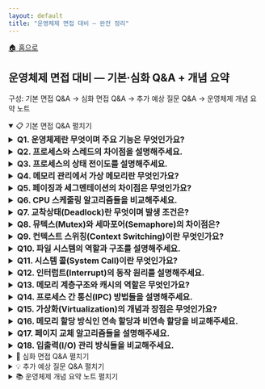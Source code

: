 ```yaml
---
layout: default
title: "운영체제 면접 대비 — 완전 정리"
---
```


<p class="breadcrumb"><a href="/cs_study/home.html">🏠 홈으로</a></p>

<section>
  <h2>운영체제 면접 대비 — 기본·심화 Q&A + 개념 요약</h2>
  <p>구성: 기본 면접 Q&A → 심화 면접 Q&A → 추가 예상 질문 Q&A → 운영체제 개념 요약 노트</p>
</section>

<!-- ① 기본 면접 Q&A -->
<details open>
  <summary><span class="accordion-title">📋 기본 면접 Q&A</span> <span class="indicator">펼치기</span></summary>
  <div class="accordion-content">

  <details>
    <summary style="font-size:1rem;"><b>Q1. 운영체제란 무엇이며 주요 기능은 무엇인가요?</b></summary>
    <div class="accordion-content">
      <p>운영체제는 컴퓨터 하드웨어와 소프트웨어 사이의 중간 역할을 하는 시스템 소프트웨어입니다. 주요 기능으로는 프로세스 관리, 메모리 관리, 파일 시스템 관리, 입출력 관리, 네트워크 관리가 있습니다. 또한 하드웨어 자원을 효율적으로 분배하고, 사용자와 응용 프로그램에게 편리한 인터페이스를 제공하며, 시스템의 보안과 안정성을 보장하는 역할을 합니다.</p>
    </div>
  </details>

  <details>
    <summary style="font-size:1rem;"><b>Q2. 프로세스와 스레드의 차이점을 설명해주세요.</b></summary>
    <div class="accordion-content">
      <p>프로세스는 실행 중인 프로그램으로, 독립적인 메모리 공간을 가지며 다른 프로세스와 완전히 분리되어 있습니다. 각 프로세스는 고유한 PID를 가지고 있으며, 프로세스 간 통신을 위해서는 IPC 메커니즘이 필요합니다. 반면 스레드는 프로세스 내부의 실행 단위로, 같은 프로세스의 스레드들은 코드, 데이터, 힙 영역을 공유하고 스택 영역만 개별적으로 가집니다. 스레드는 생성과 컨텍스트 스위칭 비용이 프로세스보다 적어 효율적입니다.</p>
      <hr>
      <p>PID (Process ID)</p>
      <ul>
        <li>PID는 프로세스의 주민등록번호 같은 개념이다.</li>
        <li>운영체제가 각 프로세스에게 부여하는 고유한 번호</li>
        <li>시스템에서 실행 중인 모든 프로세스를 구별하기 위해 사용</li>
        <li>프로세스가 생성되면 자동으로 할당되고, 종료되면 해제됨</li>
      </ul>
      <p>IPC (Inter-Process Communication)</p>
      <ul>
        <li>IPC는 프로세스들 간의 소통 방법이다.</li>
        <li>프로세스들은 기본적으로 독립적인 공간에서 실행되기 때문에, 서로 데이터를 주고받으려면 특별한 방법이 필요하다.</li>
        <li>주요 IPC 메커니즘들</li>
        <ul>
          <li>파이프(Pipe): 물을 흘려보내듯 데이터를 한 방향으로 전달</li>
          <li>공유 메모리: 여러 프로세스가 같은 메모리 공간을 공유</li>
          <li>메시지 큐: 우편함처럼 메시지를 저장했다가 전달</li>
          <li>소켓: 네트워크를 통한 통신 (같은 컴퓨터 내에서도 사용 가능)</li>
        </ul>
      </ul>
      <p>간단히 말해, PID는 프로세스의 이름표이고, IPC는 프로세스들이 대화하는 방법이라고 생각하면 됨.</p>
      <br>
      <p>프로세스 vs 스레드를 쉽게 비유해보면</p>
      <ul>
        <li>프로세스 = 공장 한 동</li>
        <li>스레드 = 공장 안의 작업자</li>
      </ul>
      <p>왜 "실행 단위"라고 할까?</p>
        <li>프로세스 자체는 그냥 "틀"이고, 실제로 CPU에서 명령어를 실행하는 것은 스레드이다.</li>
    </div>
  </details>

  <details>
    <summary style="font-size:1rem;"><b>Q3. 프로세스의 상태 전이도를 설명해주세요.</b></summary>
    <div class="accordion-content">
      <p>프로세스는 생성, 준비, 실행, 대기, 종료의 5가지 상태를 가집니다. 새로 생성된 프로세스는 생성 상태에서 준비 상태로 이동합니다. 준비 상태의 프로세스는 CPU를 할당받으면 실행 상태가 되고, 시간 할당량이 끝나거나 높은 우선순위 프로세스가 오면 다시 준비 상태로 돌아갑니다. 실행 중 I/O 작업이나 자원 대기가 필요하면 대기 상태로 이동하고, 대기 조건이 해결되면 준비 상태로 돌아갑니다. 작업을 완료하면 종료 상태가 됩니다.</p>
    </div>
  </details>

  <details>
    <summary style="font-size:1rem;"><b>Q4. 메모리 관리에서 가상 메모리란 무엇인가요?</b></summary>
    <div class="accordion-content">
      <p>가상 메모리는 물리 메모리의 크기 제약을 극복하기 위한 기법으로, 프로세스가 실제 물리 메모리보다 큰 주소 공간을 사용할 수 있게 해줍니다. 각 프로세스는 독립적인 가상 주소 공간을 가지며, MMU(Memory Management Unit)가 가상 주소를 물리 주소로 변환합니다. 당장 필요하지 않은 페이지는 보조 저장장치에 저장하고, 필요할 때 메모리로 로드하는 페이징 기법을 사용합니다. 이를 통해 멀티태스킹과 메모리 보호, 공유를 효율적으로 구현할 수 있습니다.</p>
      <hr>
      <p>MMU(Memory Management Unit)</p>
      <ul>
        <li>가상 주소와 실제 주소를 변환해주는 하드웨어이다. 쉽게 말해, 메모리 번역기이다.</li>
        <li>프로그램이 사용하는 "가짜 주소"를 실제 RAM의 "진짜 주소"로 바꿔주는 역할을 한다.</li>
        <li>왜 필요할까?</li>
        <ul>
          <li>주소 충돌 방지: MMU가 각각 다른 실제 위치로 매핑해줘서, 여러 프로그램이 모두 "주소 0번부터 시작"이라고 해도 충돌되지 않는다.</li>
          <li>보안: 프로그램 A가 프로그램 B의 메모리에 접근하려고 하면 MMU가 차단</li>
          <li>메모리 효율성: 실제로는 연속되지 않은 메모리 조각들을 마치 연속된 것처럼 보이게 해줌</li>
        </ul>
      </ul>
    </div>
  </details>

  <details>
    <summary style="font-size:1rem;"><b>Q5. 페이징과 세그멘테이션의 차이점은 무엇인가요?</b></summary>
    <div class="accordion-content">
      <p>페이징은 고정된 크기의 페이지 단위로 메모리를 관리하는 방식입니다. 내부 단편화는 발생할 수 있지만 외부 단편화는 발생하지 않으며, 하드웨어의 지원을 받아 효율적으로 구현됩니다. 세그멘테이션은 논리적 의미를 가진 가변 크기의 세그먼트로 메모리를 분할하는 방식입니다. 코드, 데이터, 스택 등으로 논리적으로 분할되어 보호와 공유가 용이하지만, 외부 단편화 문제가 발생할 수 있습니다. 현대의 많은 시스템에서는 두 기법을 결합한 세그먼트-페이지 방식을 사용합니다.</p>
    </div>
  </details>

  <details>
    <summary style="font-size:1rem;"><b>Q6. CPU 스케줄링 알고리즘들을 비교해주세요.</b></summary>
    <div class="accordion-content">
      <p>FCFS(First Come First Served)는 도착 순서대로 처리하는 가장 간단한 방식이지만, 평균 대기 시간이 길고 convoy effect가 발생할 수 있습니다. SJF(Shortest Job First)는 실행 시간이 짧은 작업부터 처리하여 평균 대기 시간을 최소화하지만, 실행 시간 예측이 어렵고 starvation 문제가 있습니다. Round Robin은 시간 할당량을 두고 순환하며 처리하는 방식으로 응답 시간이 좋지만, 시간 할당량 설정이 중요합니다. Priority Scheduling은 우선순위가 높은 작업부터 처리하지만 낮은 우선순위 작업의 starvation을 방지하기 위해 aging 기법을 사용합니다.</p>
    </div>
  </details>

  <details>
    <summary style="font-size:1rem;"><b>Q7. 교착상태(Deadlock)란 무엇이며 발생 조건은?</b></summary>
    <div class="accordion-content">
      <p>교착상태는 두 개 이상의 프로세스가 서로가 점유하고 있는 자원을 기다리며 무한정 대기하는 상황입니다. 발생 조건으로는 상호 배제(자원을 한 번에 한 프로세스만 사용), 점유와 대기(자원을 보유한 채 다른 자원을 기다림), 비선점(다른 프로세스가 자원을 강제로 빼앗을 수 없음), 순환 대기(프로세스들이 원형으로 자원을 기다림)의 4가지 조건이 모두 성립해야 합니다. 이 중 하나라도 성립하지 않으면 교착상태를 방지할 수 있습니다.</p>
    </div>
  </details>

  <details>
    <summary style="font-size:1rem;"><b>Q8. 뮤텍스(Mutex)와 세마포어(Semaphore)의 차이점은?</b></summary>
    <div class="accordion-content">
      <p>뮤텍스는 mutual exclusion의 줄임말로, 한 번에 하나의 스레드만 임계 영역에 접근할 수 있도록 하는 동기화 객체입니다. 이진 값(0 또는 1)만 가지며, 락을 획득한 스레드만이 락을 해제할 수 있습니다. 세마포어는 정수 값을 가지는 동기화 객체로, 지정된 개수만큼의 스레드가 동시에 자원에 접근할 수 있습니다. wait(P)와 signal(V) 연산을 통해 값을 조작하며, 어떤 스레드든 세마포어 값을 증가시킬 수 있습니다. 뮤텍스는 소유권 개념이 있지만 세마포어는 없습니다.</p>
    </div>
  </details>

  <details>
    <summary style="font-size:1rem;"><b>Q9. 컨텍스트 스위칭(Context Switching)이란 무엇인가요?</b></summary>
    <div class="accordion-content">
      <p>컨텍스트 스위칭은 현재 실행 중인 프로세스나 스레드를 중단하고 다른 프로세스나 스레드를 실행하는 과정입니다. 현재 실행 상태를 PCB(Process Control Block)에 저장하고, 실행할 프로세스의 상태를 PCB에서 복원합니다. 이 과정에서 CPU 레지스터, 프로그램 카운터, 메모리 관리 정보 등이 저장되고 복원됩니다. 컨텍스트 스위칭은 오버헤드가 발생하므로 너무 자주 발생하면 시스템 성능이 저하될 수 있습니다.</p>
      <hr>
      <p>PCB (Process Control Block) = 프로세스 정보를 담은 카드(프로세스의 신분증)</p>
      <ul>
        <li>무엇을 저장하나요?</li>
        <ul>
          <li>PID: 프로세스 번호</li>
          <li>레지스터 값들: CPU가 어디까지 실행했는지</li>
          <li>메모리 정보: 어떤 메모리를 사용 중인지</li>
          <li>상태: 실행 중/대기 중/종료 등</li>
        </ul>
        <li>언제 사용하나요?</li>
        <ul>
          <li>컨텍스트 스위칭 시</li>
          <ol>
            <li>현재 프로세스 정보를 PCB에 저장 (백업)</li>
            <li>다음 프로세스의 PCB 정보를 CPU에 복원</li>
          </ol>
        </ul>
      </ul>
      <p>PCB 덕분에 여러 프로그램이 번갈아 실행되면서도 각자 중단된 지점부터 정확히 이어갈 수 있다.</p>
    </div>
  </details>

  <details>
    <summary style="font-size:1rem;"><b>Q10. 파일 시스템의 역할과 구조를 설명해주세요.</b></summary>
    <div class="accordion-content">
      <p>파일 시스템은 저장 장치에 파일을 저장하고 관리하는 시스템입니다. 파일의 생성, 삭제, 읽기, 쓰기 등의 기본 연산을 제공하고, 디렉토리 구조를 통해 파일을 계층적으로 조직화합니다. 파일 시스템은 일반적으로 부트 블록, 슈퍼 블록, 아이노드 테이블, 데이터 블록으로 구성됩니다. 슈퍼 블록은 파일 시스템의 전체 정보를 담고, 아이노드는 파일의 메타데이터를 저장하며, 데이터 블록은 실제 파일 내용을 저장합니다.</p>
    </div>
  </details>

  <details>
    <summary style="font-size:1rem;"><b>Q11. 시스템 콜(System Call)이란 무엇인가요?</b></summary>
    <div class="accordion-content">
      <p>시스템 콜은 사용자 프로그램이 운영체제의 서비스를 요청하는 인터페이스입니다. 사용자 모드에서 실행되는 프로그램이 커널 모드의 기능을 사용하려면 시스템 콜을 통해야 합니다. 파일 조작(open, read, write), 프로세스 제어(fork, exec, exit), 정보 관리(getpid, alarm), 통신(pipe, socket) 등의 기능을 제공합니다. 시스템 콜 발생 시 인터럽트가 발생하고, 사용자 모드에서 커널 모드로 전환되어 요청된 서비스가 실행됩니다.</p>
    </div>
  </details>

  <details>
    <summary style="font-size:1rem;"><b>Q12. 인터럽트(Interrupt)의 동작 원리를 설명해주세요.</b></summary>
    <div class="accordion-content">
      <p>인터럽트는 CPU가 현재 실행 중인 작업을 중단하고 다른 작업을 처리하게 하는 신호입니다. 하드웨어 인터럽트와 소프트웨어 인터럽트로 구분됩니다. 인터럽트 발생 시 현재 실행 중인 명령어를 완료하고, 현재 상태를 스택에 저장한 후 인터럽트 벡터를 통해 해당 인터럽트 핸들러로 분기합니다. 인터럽트 처리가 완료되면 저장된 상태를 복원하고 원래 작업을 계속 수행합니다. 이를 통해 I/O 처리, 시분할 시스템, 예외 처리 등이 가능합니다.</p>
    </div>
  </details>

  <details>
    <summary style="font-size:1rem;"><b>Q13. 메모리 계층구조와 캐시의 역할은 무엇인가요?</b></summary>
    <div class="accordion-content">
      <p>메모리 계층구조는 속도가 빠르고 비싼 메모리에서 속도가 느리고 저렴한 메모리로 구성됩니다. CPU 레지스터, L1/L2/L3 캐시, 주기억장치(RAM), 보조기억장치(HDD/SSD) 순으로 배열됩니다. 캐시는 자주 사용되는 데이터를 빠른 메모리에 저장하여 평균 접근 시간을 줄이는 역할을 합니다. 지역성 원리(시간적, 공간적 지역성)에 기반하여 동작하며, 캐시 적중률이 높을수록 시스템 성능이 향상됩니다.</p>
    </div>
  </details>

  <details>
    <summary style="font-size:1rem;"><b>Q14. 프로세스 간 통신(IPC) 방법들을 설명해주세요.</b></summary>
    <div class="accordion-content">
      <p>파이프는 부모-자식 프로세스 간 단방향 통신을 제공하며, 명명된 파이프(FIFO)는 관련 없는 프로세스 간에도 사용할 수 있습니다. 공유 메모리는 여러 프로세스가 같은 메모리 영역을 공유하여 빠른 데이터 교환을 가능하게 하지만 동기화가 필요합니다. 메시지 큐는 메시지 단위로 데이터를 전송하며, 순서가 보장되고 동기화 문제가 적습니다. 소켓은 네트워크를 통한 프로세스 간 통신을 제공하며, 시그널은 간단한 이벤트 통지에 사용됩니다.</p>
    </div>
  </details>

  <details>
    <summary style="font-size:1rem;"><b>Q15. 가상화(Virtualization)의 개념과 장점은 무엇인가요?</b></summary>
    <div class="accordion-content">
      <p>가상화는 물리적 자원을 논리적으로 분할하여 여러 개의 가상 환경을 만드는 기술입니다. 하나의 물리적 서버에서 여러 개의 가상 머신을 실행할 수 있어 하드웨어 활용률을 높일 수 있습니다. 자원 격리를 통해 안정성을 보장하고, 스냅샷과 마이그레이션 기능으로 관리 편의성을 제공합니다. 또한 서로 다른 운영체제를 동시에 실행할 수 있어 개발과 테스트 환경 구축에 유리하며, 클라우드 컴퓨팅의 기반 기술입니다.</p>
    </div>
  </details>

  <details>
    <summary style="font-size:1rem;"><b>Q16. 메모리 할당 방식인 연속 할당과 비연속 할당을 비교해주세요.</b></summary>
    <div class="accordion-content">
      <p>연속 할당은 프로세스를 물리 메모리의 연속된 공간에 배치하는 방식입니다. First Fit, Best Fit, Worst Fit 등의 전략이 있으며, 구현이 간단하고 주소 변환이 빠르지만 외부 단편화 문제가 발생합니다. 비연속 할당은 프로세스를 여러 개의 블록으로 나누어 메모리의 여러 위치에 배치하는 방식입니다. 페이징과 세그멘테이션이 대표적이며, 외부 단편화 문제를 해결하고 메모리 활용률을 높이지만, 주소 변환을 위한 추가 하드웨어와 오버헤드가 필요합니다.</p>
    </div>
  </details>

  <details>
    <summary style="font-size:1rem;"><b>Q17. 페이지 교체 알고리즘들을 설명해주세요.</b></summary>
    <div class="accordion-content">
      <p>FIFO는 가장 먼저 들어온 페이지를 교체하는 간단한 방식이지만, Belady's Anomaly가 발생할 수 있습니다. LRU(Least Recently Used)는 가장 오랫동안 사용되지 않은 페이지를 교체하며, 지역성 원리에 기반하여 좋은 성능을 보입니다. LFU(Least Frequently Used)는 가장 적게 사용된 페이지를 교체하고, MFU(Most Frequently Used)는 그 반대입니다. Optimal은 가장 먼 미래에 사용될 페이지를 교체하는 이론적 최적 알고리즘이지만 실제로는 구현 불가능합니다. Clock 알고리즘은 LRU의 근사치로 하드웨어 구현이 용이합니다.</p>
    </div>
  </details>

  <details>
    <summary style="font-size:1rem;"><b>Q18. 입출력(I/O) 관리 방식들을 비교해주세요.</b></summary>
    <div class="accordion-content">
      <p>폴링(Polling)은 CPU가 주기적으로 I/O 장치의 상태를 확인하는 방식으로 구현이 간단하지만 CPU 자원을 낭비합니다. 인터럽트 방식은 I/O 작업 완료 시 인터럽트를 발생시켜 CPU에 알리므로 효율적이지만, 대량의 데이터 전송 시 인터럽트 오버헤드가 큽니다. DMA(Direct Memory Access)는 CPU의 개입 없이 I/O 장치가 직접 메모리와 데이터를 주고받는 방식으로, 대용량 데이터 전송에 효율적입니다. 비동기 I/O는 I/O 요청 후 다른 작업을 계속 수행하다가 완료 통지를 받는 방식입니다.</p>
    </div>
  </details>

  </div>
</details>

<!-- ② 심화 면접 Q&A -->
<details>
  <summary><span class="accordion-title">🚀 심화 면접 Q&A</span> <span class="indicator">펼치기</span></summary>
  <div class="accordion-content">

  <details>
    <summary style="font-size:1rem;"><b>Q19. 메모리 보호(Memory Protection) 기법들을 설명해주세요.</b></summary>
    <div class="accordion-content">
      <p>메모리 보호는 프로세스가 자신에게 할당되지 않은 메모리에 접근하는 것을 방지하는 기법입니다. 기준 레지스터와 한계 레지스터를 사용하는 방법, 페이징에서 페이지 테이블의 보호 비트를 활용하는 방법, 세그멘테이션에서 세그먼트별 접근 권한을 설정하는 방법이 있습니다. 또한 사용자 모드와 커널 모드를 구분하여 특권 명령어의 실행을 제한하고, MMU에서 주소 변환 과정에서 접근 권한을 검사합니다.</p>
    </div>
  </details>

  <details>
    <summary style="font-size:1rem;"><b>Q20. Copy-on-Write(COW) 기법의 동작 원리는?</b></summary>
    <div class="accordion-content">
      <p>Copy-on-Write는 fork() 시스템 콜의 성능을 향상시키기 위한 기법입니다. 프로세스가 fork될 때 즉시 메모리를 복사하지 않고, 부모와 자식이 같은 물리 메모리를 공유하되 읽기 전용으로 설정합니다. 어느 한 프로세스가 메모리에 쓰기를 시도할 때만 실제로 복사가 일어납니다. 이를 통해 fork의 시간과 메모리 사용량을 크게 줄일 수 있으며, exec() 호출로 새로운 프로그램을 실행하는 경우 불필요한 복사를 피할 수 있습니다.</p>
    </div>
  </details>

  <details>
    <summary style="font-size:1rem;"><b>Q21. NUMA(Non-Uniform Memory Access) 아키텍처란?</b></summary>
    <div class="accordion-content">
      <p>NUMA는 멀티프로세서 시스템에서 각 프로세서가 로컬 메모리와 원격 메모리에 대해 서로 다른 접근 시간을 가지는 아키텍처입니다. 프로세서는 자신의 로컬 메모리에는 빠르게 접근하지만, 다른 프로세서의 로컬 메모리에는 상대적으로 느리게 접근합니다. 운영체제는 프로세스를 특정 NUMA 노드에 바인딩하고, 해당 노드의 로컬 메모리를 우선적으로 할당하여 성능을 최적화해야 합니다.</p>
    </div>
  </details>

  <details>
    <summary style="font-size:1rem;"><b>Q22. 실시간 시스템(Real-time System)의 스케줄링은 어떻게 다른가요?</b></summary>
    <div class="accordion-content">
      <p>실시간 시스템은 작업이 정해진 데드라인 내에 완료되어야 하는 시스템입니다. 경성 실시간 시스템은 데드라인을 절대 놓치면 안 되고, 연성 실시간 시스템은 가끔 놓쳐도 괜찮습니다. Rate Monotonic 스케줄링은 주기가 짧은 태스크에 높은 우선순위를 부여하고, Earliest Deadline First(EDF)는 데드라인이 가장 가까운 태스크를 먼저 실행합니다. 스케줄러빌리티 분석을 통해 주어진 태스크 집합이 모든 데드라인을 만족할 수 있는지 미리 검증해야 합니다.</p>
    </div>
  </details>

  <details>
    <summary style="font-size:1rem;"><b>Q23. 마이크로커널과 모놀리식 커널의 장단점은?</b></summary>
    <div class="accordion-content">
      <p>모놀리식 커널은 운영체제의 모든 기능이 커널 공간에서 실행되는 구조입니다. 시스템 콜 오버헤드가 적고 성능이 좋지만, 한 부분에서 오류가 발생하면 전체 시스템이 다운될 수 있고 유지보수가 어렵습니다. 마이크로커널은 최소한의 기능만 커널에 두고 나머지는 사용자 공간의 서버로 구현합니다. 안정성과 확장성이 좋고 다양한 하드웨어에 포팅이 용이하지만, 서버 간 통신 오버헤드로 인해 성능이 저하될 수 있습니다.</p>
    </div>
  </details>

  <details>
    <summary style="font-size:1rem;"><b>Q24. 메모리 압축(Memory Compression) 기술은 어떻게 동작하나요?</b></summary>
    <div class="accordion-content">
      <p>메모리 압축은 물리 메모리 부족 시 일부 페이지를 디스크로 스왑하는 대신 메모리 내에서 압축하여 저장하는 기술입니다. 디스크 I/O보다 압축/해제가 빠르기 때문에 성능 향상을 기대할 수 있습니다. 압축률이 좋은 페이지들을 선별하여 압축하고, 접근 빈도가 낮은 페이지를 우선적으로 대상으로 합니다. 최근 모바일 기기나 가상화 환경에서 메모리 효율성을 높이기 위해 활용되고 있습니다.</p>
    </div>
  </details>

  <details>
    <summary style="font-size:1rem;"><b>Q25. 컨테이너와 가상머신의 차이점은 무엇인가요?</b></summary>
    <div class="accordion-content">
      <p>가상머신은 하이퍼바이저 위에서 완전한 운영체제를 실행하는 방식으로, 강력한 격리를 제공하지만 오버헤드가 큽니다. 컨테이너는 호스트 운영체제의 커널을 공유하면서 애플리케이션 레벨에서 격리를 제공합니다. 컨테이너는 시작 시간이 빠르고 리소스 사용량이 적으며 이미지 크기가 작습니다. 하지만 보안 격리가 상대적으로 약하고 같은 커널을 공유하므로 운영체제 레벨의 버그에 취약할 수 있습니다.</p>
    </div>
  </details>

  <details>
    <summary style="font-size:1rem;"><b>Q26. 메모리 맵 파일(Memory-Mapped File)의 장점은?</b></summary>
    <div class="accordion-content">
      <p>메모리 맵 파일은 파일의 내용을 프로세스의 가상 주소 공간에 매핑하여, 파일 I/O를 메모리 접근처럼 처리할 수 있게 하는 기법입니다. 일반적인 read/write 시스템 콜보다 오버헤드가 적고, 여러 프로세스가 같은 파일을 공유할 때 효율적입니다. 또한 운영체제의 페이지 캐시를 직접 활용할 수 있어 중복 버퍼링을 피할 수 있습니다. 대용량 파일 처리나 데이터베이스 시스템에서 주로 사용됩니다.</p>
    </div>
  </details>

  <details>
    <summary style="font-size:1rem;"><b>Q27. 버퍼 오버플로우와 스택 스매싱 보호 기법은?</b></summary>
    <div class="accordion-content">
      <p>버퍼 오버플로우는 배열의 경계를 넘어서 데이터를 쓰는 보안 취약점으로, 스택의 반환 주소를 변조하여 악의적인 코드를 실행시킬 수 있습니다. 보호 기법으로는 스택 카나리(Stack Canary)를 사용하여 오버플로우 발생을 탐지하고, ASLR(Address Space Layout Randomization)로 메모리 주소를 무작위화하며, DEP(Data Execution Prevention)로 데이터 영역의 코드 실행을 차단합니다. 또한 컴파일러 수준에서 스택 보호 옵션을 제공합니다.</p>
    </div>
  </details>

  </div>
</details>

<!-- ③ 추가 예상 질문 Q&A -->
<details>
  <summary><span class="accordion-title">💡 추가 예상 질문 Q&A</span> <span class="indicator">펼치기</span></summary>
  <div class="accordion-content">

  <details>
    <summary style="font-size:1rem;"><b>Q28. 멀티코어 시스템에서 캐시 일관성(Cache Coherence) 문제는?</b></summary>
    <div class="accordion-content">
      <p>멀티코어 시스템에서 각 코어가 개별 캐시를 가질 때, 같은 메모리 위치의 데이터가 여러 캐시에 다른 값으로 저장될 수 있습니다. MESI 프로토콜은 Modified, Exclusive, Shared, Invalid 상태로 캐시 라인을 관리하여 일관성을 유지합니다. 한 코어가 데이터를 수정하면 다른 코어의 캐시에 있는 해당 데이터를 무효화하거나 업데이트합니다. 이러한 프로토콜은 하드웨어 수준에서 자동으로 처리되지만 성능에 영향을 줄 수 있습니다.</p>
    </div>
  </details>

  <details>
    <summary style="font-size:1rem;"><b>Q29. 운영체제의 부팅 과정을 단계별로 설명해주세요.</b></summary>
    <div class="accordion-content">
      <p>전원이 켜지면 BIOS/UEFI가 실행되어 하드웨어를 초기화하고 POST(Power-On Self Test)를 수행합니다. 부트 로더를 찾아 실행하면, 부트 로더는 커널 이미지를 메모리에 로드하고 커널로 제어를 넘깁니다. 커널은 하드웨어를 감지하고 드라이버를 로드하며, 루트 파일 시스템을 마운트합니다. 그 다음 init 프로세스(또는 systemd)가 시작되어 시스템 서비스들을 차례로 시작하고, 마지막으로 로그인 프롬프트나 그래픽 인터페이스가 나타납니다.</p>
    </div>
  </details>

  <details>
    <summary style="font-size:1rem;"><b>Q30. 커널 스레드와 사용자 스레드의 차이점은?</b></summary>
    <div class="accordion-content">
      <p>사용자 스레드는 사용자 공간에서 라이브러리에 의해 관리되는 스레드로, 커널이 존재를 모릅니다. 생성과 컨텍스트 스위칭이 빠르지만, 하나의 스레드가 블록되면 전체 프로세스가 블록됩니다. 커널 스레드는 커널에 의해 직접 관리되는 스레드로, 한 스레드가 블록되어도 다른 스레드는 계속 실행될 수 있습니다. 하지만 생성과 관리 비용이 높습니다. 하이브리드 모델은 사용자 스레드를 커널 스레드에 매핑하여 두 방식의 장점을 결합합니다.</p>
    </div>
  </details>

  <details>
    <summary style="font-size:1rem;"><b>Q31. 파일 시스템의 저널링(Journaling) 기능이란?</b></summary>
    <div class="accordion-content">
      <p>저널링은 파일 시스템의 일관성을 보장하기 위해 변경 사항을 미리 로그에 기록하는 기법입니다. 시스템 크래시 발생 시 저널을 통해 미완료된 작업을 롤백하거나 재실행할 수 있어 파일 시스템 복구 시간을 단축시킵니다. 메타데이터만 저널링하는 방식과 데이터도 함께 저널링하는 방식이 있으며, 후자가 더 안전하지만 성능 오버헤드가 큽니다. ext3, ext4, NTFS 등의 현대 파일 시스템에서 지원됩니다.</p>
    </div>
  </details>

  <details>
    <summary style="font-size:1rem;"><b>Q32. 로드 밸런싱과 프로세서 친화도(Processor Affinity)란?</b></summary>
    <div class="accordion-content">
      <p>로드 밸런싱은 멀티프로세서 시스템에서 작업을 여러 CPU에 균등하게 분배하여 전체 시스템 성능을 최적화하는 기법입니다. 프로세서 친화도는 프로세스나 스레드를 특정 CPU에 고정하여 실행하는 것으로, 캐시 지역성을 향상시키고 메모리 접근 패턴을 최적화할 수 있습니다. 소프트 친화도는 가능한 한 같은 CPU를 사용하려 하지만 필요시 이동이 가능하고, 하드 친화도는 특정 CPU에 강제로 고정합니다.</p>
    </div>
  </details>

  <details>
    <summary style="font-size:1rem;"><b>Q33. 메모리 디프래그멘테이션(Defragmentation) 기법들은?</b></summary>
    <div class="accordion-content">
      <p>압축(Compaction)은 사용 중인 메모리 블록들을 한쪽으로 모아 큰 연속 공간을 만드는 기법입니다. 모든 포인터를 업데이트해야 하므로 비용이 크지만 외부 단편화를 완전히 해결할 수 있습니다. 버디 시스템은 2의 거듭제곱 크기로 메모리를 관리하여 단편화를 줄이는 방법이고, 슬랩 할당자는 자주 사용되는 크기의 객체를 미리 할당해두어 효율성을 높입니다. 가비지 컬렉터는 사용하지 않는 메모리를 자동으로 회수하여 단편화를 방지합니다.</p>
    </div>
  </details>

  <details>
    <summary style="font-size:1rem;"><b>Q34. 분산 시스템에서의 일관성(Consistency) 모델들은?</b></summary>
    <div class="accordion-content">
      <p>강한 일관성은 모든 노드가 동시에 같은 값을 보는 모델이지만 성능과 가용성에 제약이 있습니다. 약한 일관성은 일정 시간 후에 일관성이 보장되는 모델로, 최종 일관성이 대표적입니다. 순차 일관성은 모든 연산이 어떤 순서로 실행되든 결과가 같아야 한다는 조건이고, 인과 일관성은 인과 관계가 있는 연산들의 순서만 보장합니다. CAP 정리에 따르면 분산 시스템에서는 일관성, 가용성, 분할 내성 중 두 가지만 동시에 만족할 수 있습니다.</p>
    </div>
  </details>

  <details>
    <summary style="font-size:1rem;"><b>Q35. 컨테이너 오케스트레이션의 핵심 개념들은?</b></summary>
    <div class="accordion-content">
      <p>컨테이너 오케스트레이션은 대규모 컨테이너 환경을 자동으로 배포, 관리, 확장하는 기술입니다. 쿠버네티스는 파드(Pod) 단위로 컨테이너를 그룹화하고, 서비스 디스커버리를 통해 동적으로 연결합니다. 리플리카셋은 원하는 수의 파드 인스턴스를 유지하고, 롤링 업데이트로 무중단 배포를 지원합니다. 리소스 쿼터와 네임스페이스를 통해 멀티테넌시를 지원하며, 헬스체크와 셀프힐링 기능으로 안정성을 보장합니다.</p>
    </div>
  </details>

  <details>
    <summary style="font-size:1rem;"><b>Q36. 시스템 모니터링과 성능 튜닝 지표들은?</b></summary>
    <div class="accordion-content">
      <p>CPU 사용률은 시스템의 처리 능력을 나타내며, 메모리 사용률과 스왑 사용량은 메모리 부족 상황을 파악하는 데 중요합니다. 디스크 I/O는 IOPS, 처리량, 지연 시간으로 측정하며, 네트워크는 대역폭 사용률과 패킷 손실률을 모니터링합니다. 로드 애버리지는 시스템의 전반적인 부하를 나타내고, 컨텍스트 스위치 횟수는 스케줄링 오버헤드를 측정합니다. 이러한 지표들을 종합적으로 분석하여 병목 지점을 찾고 성능을 최적화해야 합니다.</p>
    </div>
  </details>

  <details>
    <summary style="font-size:1rem;"><b>Q37. 보안 운영체제(Security-Enhanced OS)의 특징은?</b></summary>
    <div class="accordion-content">
      <p>보안 운영체제는 일반 운영체제에 추가적인 보안 기능을 제공합니다. 강제 접근 제어(MAC)는 관리자가 정의한 보안 정책에 따라 접근을 제한하고, 다단계 보안은 기밀성 수준에 따라 정보를 분류합니다. 감사(Audit) 기능은 모든 보안 관련 이벤트를 기록하고, 침입 탐지 시스템은 비정상적인 활동을 감지합니다. SELinux는 리눅스에 MAC를 추가한 대표적인 예시로, 세밀한 권한 제어와 프로세스 격리를 제공합니다.</p>
    </div>
  </details>

  </div>
</details>

<!-- ④ 운영체제 개념 요약 노트 -->
<details>
  <summary><span class="accordion-title">📚 운영체제 개념 요약 노트</span> <span class="indicator">펼치기</span></summary>
  <div class="accordion-content">

  <h3>🏗 운영체제 구조</h3>
  <p><b>시스템 구성요소</b><br/>
  커널: 핵심 기능 (프로세스, 메모리, I/O 관리)<br/>
  시스템 콜: 사용자-커널 인터페이스<br/>
  디바이스 드라이버: 하드웨어 추상화<br/>
  셸: 사용자 인터페이스</p>

  <p><b>실행 모드</b><br/>
  사용자 모드: 제한된 권한<br/>
  커널 모드: 전체 시스템 접근 가능<br/>
  모드 전환: 시스템 콜, 인터럽트, 예외 시 발생</p>

  <h3>⚙ 프로세스 관리</h3>
  <p><b>프로세스 상태</b><br/>
  생성(New) → 준비(Ready) → 실행(Running)<br/>
  대기(Waiting) → 준비(Ready)<br/>
  실행(Running) → 종료(Terminated)</p>

  <p><b>스케줄링 알고리즘 비교</b><br/>
  FCFS: 간단하지만 convoy effect<br/>
  SJF: 평균 대기시간 최소, starvation 문제<br/>
  Round Robin: 공평하지만 time quantum 중요<br/>
  Priority: 우선순위 기반, aging으로 starvation 방지</p>

  <p><b>스레드 vs 프로세스</b><br/>
  생성 비용: 스레드 &lt; 프로세스<br/>
  메모리 공유: 스레드 O, 프로세스 X<br/>
  컨텍스트 스위칭: 스레드 &lt; 프로세스</p>

  <h3>💾 메모리 관리</h3>
  <p><b>메모리 계층</b></p>

  <p><b>페이징 vs 세그멘테이션</b><br/>
  구분 페이징 세그멘테이션<br/>
  크기 고정 가변<br/>
  내부 단편화 있음 없음<br/>
  외부 단편화 없음 있음<br/>
  주소 변환 단순 복잡</p>

  <h3>🔄 동기화</h3>
  <p><b>동기화 도구</b><br/>
  뮤텍스: 상호배제, 소유권 있음<br/>
  세마포어: 카운팅, 소유권 없음<br/>
  모니터: 고수준 동기화<br/>
  조건 변수: wait/signal 기반</p>

  <p><b>교착상태 조건</b><br/>
  1. 상호배제 (Mutual Exclusion)<br/>
  2. 점유와 대기 (Hold and Wait)<br/>
  3. 비선점 (No Preemption)<br/>
  4. 순환 대기 (Circular Wait)</p>

  <h3>📁 파일 시스템</h3>
  <p><b>파일 시스템 구조</b><br/>
  부트 블록: 부팅 정보<br/>
  슈퍼 블록: 파일 시스템 메타데이터<br/>
  아이노드 테이블: 파일 정보<br/>
  데이터 블록: 실제 파일 내용</p>

  <p><b>메모리 계층 (cycles)</b><br/>
  레지스터 (1 cycle)<br/>
  ↓<br/>
  L1 캐시 (1-2 cycles)<br/>
  ↓<br/>
  L2 캐시 (3-10 cycles)<br/>
  ↓<br/>
  L3 캐시 (10-20 cycles)<br/>
  ↓<br/>
  주기억장치 (100-300 cycles)<br/>
  ↓<br/>
  보조기억장치 (10,000,000+ cycles)</p>

  <h3>🔌 입출력 시스템</h3>
  <p><b>I/O 방식</b><br/>
  프로그램 제어 I/O: CPU가 직접 제어<br/>
  인터럽트 기반 I/O: 완료 시 인터럽트<br/>
  DMA: CPU 개입 없이 메모리 직접 접근</p>

  <p><b>버퍼링 종류</b><br/>
  단일 버퍼: 간단, 효율성 낮음<br/>
  이중 버퍼: 동시 읽기/쓰기 가능<br/>
  원형 버퍼: 연속적인 데이터 스트림</p>

  <h3>🛡 보안과 보호</h3>
  <p><b>접근 제어</b><br/>
  DAC (임의 접근 제어): 소유자가 권한 결정<br/>
  MAC (강제 접근 제어): 시스템 정책 기반<br/>
  RBAC (역할 기반): 역할에 따른 접근</p>

  <p><b>보안 위협</b><br/>
  버퍼 오버플로우: 스택 카나리로 방지<br/>
  코드 인젝션: ASLR, DEP로 완화<br/>
  권한 상승: 최소 권한 원칙</p>

  <h3>⚡ 성능 메트릭</h3>
  <p><b>CPU 메트릭</b><br/>
  사용률 (%): 100% - idle time<br/>
  로드 애버리지: 실행 대기 중인 프로세스 수<br/>
  컨텍스트 스위치: 프로세스/스레드 전환 횟수</p>

  <p><b>메모리 메트릭</b><br/>
  사용률 (%): (사용 중 메모리 / 전체 메모리) × 100<br/>
  페이지 폴트 비율: 메모리 접근 실패 횟수<br/>
  스왑 사용량: 가상 메모리 사용 정도</p>

  <p><b>I/O 메트릭</b><br/>
  IOPS: 초당 입출력 연산 수<br/>
  처리량 (Throughput): 단위 시간당 처리 데이터량<br/>
  지연시간 (Latency): 요청부터 응답까지 시간</p>

  <h3>🎯 시스템 최적화 전략</h3>
  <p><b>CPU 최적화</b><br/>
  프로세서 친화도 설정<br/>
  적절한 스케줄링 알고리즘 선택<br/>
  멀티스레드 프로그래밍 활용</p>

  <p><b>메모리 최적화</b><br/>
  지역성 원리 활용<br/>
  메모리 풀 사용<br/>
  가비지 컬렉션 튜닝</p>

  <p><b>I/O 최적화</b><br/>
  비동기 I/O 활용<br/>
  버퍼링과 캐싱<br/>
  SSD 특성에 맞는 최적화</p>

  <h3>💭 면접 팁</h3>
  <p>1. 기본 개념을 정확히 이해하고 실무 예시로 설명<br/>
  2. 장단점을 균형있게 제시하고 상황에 따른 선택 기준 언급<br/>
  3. 시스템 전체적인 관점에서 연관성 설명<br/>
  4. 최신 기술 동향과 전통적 방법의 비교<br/>
  5. 성능 메트릭과 최적화 경험 구체적으로 언급<br/>
  6. 보안과 안정성 측면도 함께 고려한 답변</p>

  </div>
</details>
